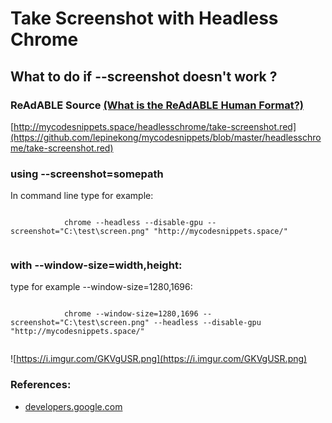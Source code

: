 
# Take Screenshot with Headless Chrome


## What to do if --screenshot doesn't work ?


### ReAdABLE Source [(What is the ReAdABLE Human Format?)](http://readablehumanformat.com)

[http://mycodesnippets.space/headlesschrome/take-screenshot.red](https://github.com/lepinekong/mycodesnippets/blob/master/headlesschrome/take-screenshot.red)


### using --screenshot=somepath

In command line type for example:


```

            chrome --headless --disable-gpu --screenshot="C:\test\screen.png" "http://mycodesnippets.space/"
        
```



### with --window-size=width,height:

type for example --window-size=1280,1696:


```

            chrome --window-size=1280,1696 --screenshot="C:\test\screen.png" --headless --disable-gpu "http://mycodesnippets.space/"
        
```


![https://i.imgur.com/GKVgUSR.png](https://i.imgur.com/GKVgUSR.png)
                    

### References:

- [developers.google.com](https://developers.google.com/web/updates/2017/04/headless-chrome)
                        
